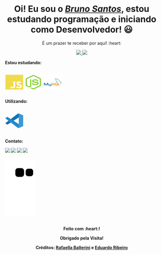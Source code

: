 <div>
  <h1 align="center">Oi! Eu sou o <a href="https://www.linkedin.com/in/bruno-santos-de-oliveira-3191a020b"><i>Bruno Santos</i></a>, estou estudando programação e iniciando como Desenvolvedor!</a> 😃️</h1>
    <p align="center"> É um prazer te receber por aqui! :heart: </div>
<p>
<div align="center">
  <a href="https://github.com/brno01">
    <img height="150em" src="https://github-readme-stats.vercel.app/api?username=brno01&count_private=true&include_all_commits=true&show_icons=true&theme=dracula&hide_border=false&show_owner=true"/>
    <img height="150em" src="https://github-readme-stats.vercel.app/api/top-langs/?username=brno01&theme=dracula&hide_border=false&&layout=compact"/>
  </a>
</div>
<p>

<b>Estou estudando:<b>
<div style="display: inline_block"><br>
  <img align="center" alt="Bruno-Js" height="50" width="60" src="https://raw.githubusercontent.com/devicons/devicon/master/icons/javascript/javascript-plain.svg">
  <img align="center" alt="Bruno-Nodejs" height="50" width="60" src="https://raw.githubusercontent.com/devicons/devicon/master/icons/nodejs/nodejs-plain.svg">
  <img align="center" alt="Bruno-mySQL" height="50" width="60" src="https://raw.githubusercontent.com/devicons/devicon/master/icons/mysql/mysql-original-wordmark.svg">
</div>

##

<b>Utilizando:<b>
<div style="display: inline_block"><br>
  <img align="" alt="VSCODE" height="50" width="60" src="https://raw.githubusercontent.com/devicons/devicon/master/icons/vscode/vscode-original.svg">

</div>

 ##

 <b>Contato:<b>
<div>
  <a href="https://instagram.com/brn_sts01" target="_blank"><img src="https://img.shields.io/badge/-Instagram-%23E4405F?style=for-the-badge&logo=instagram&logoColor=white" target="_blank"></a>
 <a href="https://discord.gg/brn#6095" target="_blank"><img src="https://img.shields.io/badge/Discord-7289DA?style=for-the-badge&logo=discord&logoColor=white" target="_blank"></a>
  <a href = "mailto:brunohashtagfox@gmail.com"><img src="https://img.shields.io/badge/-Gmail-%23333?style=for-the-badge&logo=gmail&logoColor=white" target="_blank"></a>
  <a href="[https://www.linkedin.com/in/bruno-santos-de-oliveira-3191a020b]" target="_blank"><img src="https://img.shields.io/badge/-LinkedIn-%230077B5?style=for-the-badge&logo=linkedin&logoColor=white" target="_blank"></a> 
 
  ![Snake animation](https://github.com/brno01/brno01/blob/output/github-contribution-grid-snake.svg)
 
</div>

 ##

<div align="center">
  <p>Feito com :heart:!
  <p>Obrigado pela Visita!
  <p>Créditos: <a href="https://github.com/rafaballerini">Rafaella Ballerini</a> e <a href="https://github.com/duribeiro/duribeiro">Eduardo Ribeiro</a><p>
  
</div>
